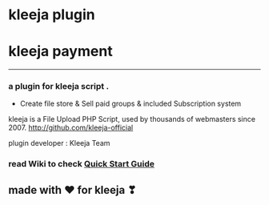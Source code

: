 # kleeja plugin
# kleeja payment
------------------------------------------
### a plugin for kleeja script .
* Create file store & Sell paid groups & included Subscription system

kleeja is a File Upload PHP Script, used by thousands of webmasters since 2007. http://github.com/kleeja-official

plugin developer : Kleeja Team

### read Wiki to check [Quick Start Guide](https://github.com/kleeja-official/kleeja_payment/wiki/)


## made with ❤ for kleeja ❣
